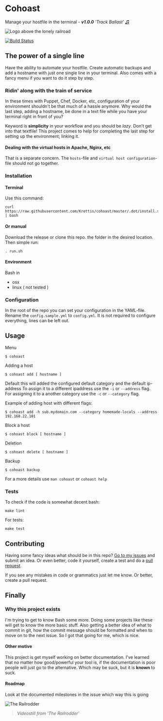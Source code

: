 Cohoast 
===

Manage your hostfile in the terminal - ___v1.0.0___ _'Track Ballast'_ [♫](https://play.spotify.com/track/0pu6LHgjcYVQZPnPgxFbzi) 

![Logo above the lonely railroad](http://i.imgur.com/S0UDcX1.jpg "Influence your hostfile in the terminal")

[![Build Status](https://travis-ci.org/Krettis/cohoast.svg?branch=develop)](https://travis-ci.org/Krettis/cohoast)

## The power of a single line
Have the ability to automate your hostfile. Create automatic backups and add a hostname with just one single line in your terminal. Also comes with a fancy menu if you want to do it step by step.


### Ridin' along with the train of service
In these times with Puppet, Chef, Docker, etc, configuration of your environment shouldn't be that much of a hassle anymore. Why would the last step, adding a hostname, be done in a text file while you have your terminal right in front of you? 

Keyword is **simplicity** in your workflow and you should be _lazy_. Don't get into that textfile! 
This project comes to help for completing the last step for setting up the environment; linking it.

#### Dealing with the virtual hosts in Apache, Nginx, etc
That is a separate concern. The `hosts`-file and `virtual host configuration`-file should not go together. 


### Installation

#### Terminal

Use this command:

	curl https://raw.githubusercontent.com/Krettis/cohoast/master/.dot/install.sh | bash

#### Or manual
 Download the release or clone this repo.  the folder in the desired location. Then simple run:

    . run.sh

    
#### Environment 

Bash in 
- osx
- linux ( not tested ) 



### Configuration
In the root of the repo you can set your configuration in the YAML-file. Rename the `config.sample.yml` to `config.yml`. It is not required to configure everything, lines can be left out.



## Usage

Menu

    $ cohoast

Adding a host

    $ cohoast add [ hostname ]

Default this will added the configured default category and the default ip-address
To assign it to a different ipaddress use the `-i` or `--address` flag.
For assigning it to a another category use the `-c` or `--category` flag.    

Example of adding host with different flags:

	$ cohoast add -h sub.mydomain.com --category homemade-locals --address 192.168.22.101    
    
Block a host 

	$ cohoast block [ hostname ]
    
Deletion

	$ cohoast delete [ hostname ]

Backup

	$ cohoast backup

For a more details use `man cohoast` or `cohoast help`


    
### Tests

To check if the code is somewhat decent bash:

	make lint

For tests:

	make test



## Contributing
Having some fancy ideas what should be in this repo? [Go to my issues](http://google.com) and submit an idea. Or even better, code it yourself, create a test and do a [pull request](http://google.com).

If you see any mistakes in code or grammatics just let me know. Or better, create a pull request.


    
## Finally

### Why this project exists
I'm trying to get to know Bash some more. Doing some projects like these will get to know the more basic stuff. Also getting a better idea of what to commit in git, how the commit message should be formatted and when to move on to the next issue. So I got that going for me, which is nice. 

#### Other motive
This project is get myself working on better documentation. I've learned that no matter how good/powerful your tool is, if the documentation is poor people will just go to the alternative. Which may be suck, but it is __known__ to suck. 

#### Roadmap
Look at the documented milestones in the issue which way this is going


![The Railrodder](http://blog.nfb.ca/wp-content/uploads/2013/10/BUSTER-KEATON-insert_31.jpg "")

> _Videostill from 'The Railrodder'_

